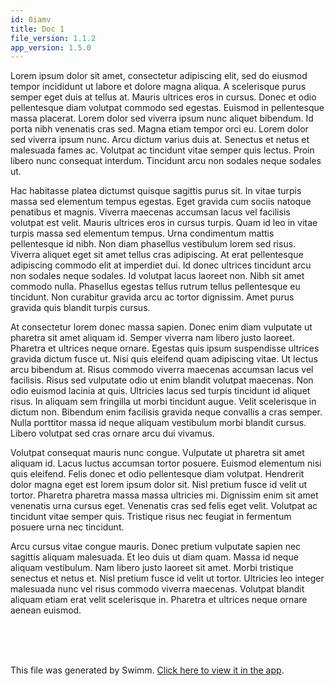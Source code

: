 ```yaml
---
id: 0iamv
title: Doc 1
file_version: 1.1.2
app_version: 1.5.0
---
```


Lorem ipsum dolor sit amet, consectetur adipiscing elit, sed do eiusmod tempor incididunt ut labore et dolore magna aliqua. A scelerisque purus semper eget duis at tellus at. Mauris ultrices eros in cursus. Donec et odio pellentesque diam volutpat commodo sed egestas. Euismod in pellentesque massa placerat. Lorem dolor sed viverra ipsum nunc aliquet bibendum. Id porta nibh venenatis cras sed. Magna etiam tempor orci eu. Lorem dolor sed viverra ipsum nunc. Arcu dictum varius duis at. Senectus et netus et malesuada fames ac. Volutpat ac tincidunt vitae semper quis lectus. Proin libero nunc consequat interdum. Tincidunt arcu non sodales neque sodales ut.

Hac habitasse platea dictumst quisque sagittis purus sit. In vitae turpis massa sed elementum tempus egestas. Eget gravida cum sociis natoque penatibus et magnis. Viverra maecenas accumsan lacus vel facilisis volutpat est velit. Mauris ultrices eros in cursus turpis. Quam id leo in vitae turpis massa sed elementum tempus. Urna condimentum mattis pellentesque id nibh. Non diam phasellus vestibulum lorem sed risus. Viverra aliquet eget sit amet tellus cras adipiscing. At erat pellentesque adipiscing commodo elit at imperdiet dui. Id donec ultrices tincidunt arcu non sodales neque sodales. Id volutpat lacus laoreet non. Nibh sit amet commodo nulla. Phasellus egestas tellus rutrum tellus pellentesque eu tincidunt. Non curabitur gravida arcu ac tortor dignissim. Amet purus gravida quis blandit turpis cursus.

At consectetur lorem donec massa sapien. Donec enim diam vulputate ut pharetra sit amet aliquam id. Semper viverra nam libero justo laoreet. Pharetra et ultrices neque ornare. Egestas quis ipsum suspendisse ultrices gravida dictum fusce ut. Nisi quis eleifend quam adipiscing vitae. Ut lectus arcu bibendum at. Risus commodo viverra maecenas accumsan lacus vel facilisis. Risus sed vulputate odio ut enim blandit volutpat maecenas. Non odio euismod lacinia at quis. Ultricies lacus sed turpis tincidunt id aliquet risus. In aliquam sem fringilla ut morbi tincidunt augue. Velit scelerisque in dictum non. Bibendum enim facilisis gravida neque convallis a cras semper. Nulla porttitor massa id neque aliquam vestibulum morbi blandit cursus. Libero volutpat sed cras ornare arcu dui vivamus.

Volutpat consequat mauris nunc congue. Vulputate ut pharetra sit amet aliquam id. Lacus luctus accumsan tortor posuere. Euismod elementum nisi quis eleifend. Felis donec et odio pellentesque diam volutpat. Hendrerit dolor magna eget est lorem ipsum dolor sit. Nisl pretium fusce id velit ut tortor. Pharetra pharetra massa massa ultricies mi. Dignissim enim sit amet venenatis urna cursus eget. Venenatis cras sed felis eget velit. Volutpat ac tincidunt vitae semper quis. Tristique risus nec feugiat in fermentum posuere urna nec tincidunt.

Arcu cursus vitae congue mauris. Donec pretium vulputate sapien nec sagittis aliquam malesuada. Et leo duis ut diam quam. Massa id neque aliquam vestibulum. Nam libero justo laoreet sit amet. Morbi tristique senectus et netus et. Nisl pretium fusce id velit ut tortor. Ultricies leo integer malesuada nunc vel risus commodo viverra maecenas. Volutpat blandit aliquam etiam erat velit scelerisque in. Pharetra et ultrices neque ornare aenean euismod.

<br/>

<br/>

<br/>

This file was generated by Swimm. [Click here to view it in the app](/repos/Z2l0aHViJTNBJTNBc21hcnQtbWlycm9yJTNBJTNBSWRpdFllZ2VyU3dpbW0=/docs/0iamv).
